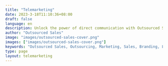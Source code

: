 ```yaml
---
title: "Telemarketing"
date: 2023-3-18T11:10:36+08:00
draft: false
language: en
description: Unlock the power of direct communication with Outsourced Sales' Telemarketing services. Our experienced team will reach out to prospects, qualify leads, and drive sales through personalized phone calls. From cold calling to follow-ups, we'll help you connect with your target audience and generate quality leads. Let's turn conversations into conversions!
author: "Outsourced Sales"
image: "images/outsourced-sales-cover.png"
images: ["images/outsourced-sales-cover.png"]
keywords: "Outsourced Sales, Outsourcing, Marketing, Sales, Branding, Lead Generation"
type: page
layout: telemarketing
---
```

